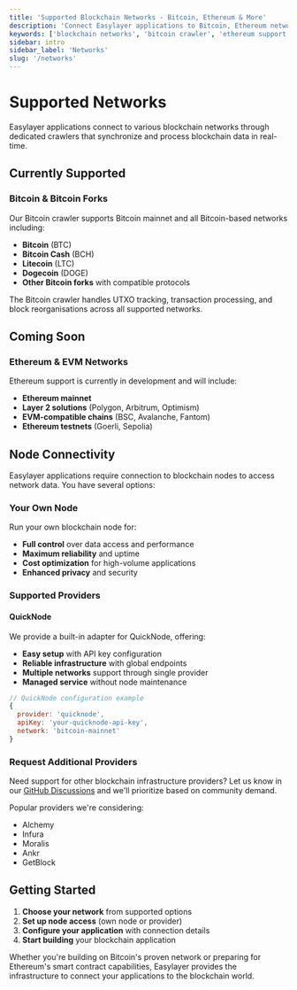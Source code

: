 ```yaml
---
title: 'Supported Blockchain Networks - Bitcoin, Ethereum & More'
description: 'Connect Easylayer applications to Bitcoin, Ethereum networks and their forks. Use your own node or supported providers like QuickNode for blockchain connectivity.'
keywords: ['blockchain networks', 'bitcoin crawler', 'ethereum support', 'blockchain nodes', 'quicknode', 'blockchain providers', 'bitcoin forks']
sidebar: intro
sidebar_label: 'Networks'
slug: '/networks'
---
```


# Supported Networks

Easylayer applications connect to various blockchain networks through dedicated crawlers that synchronize and process blockchain data in real-time.

## Currently Supported

### Bitcoin & Bitcoin Forks
Our Bitcoin crawler supports Bitcoin mainnet and all Bitcoin-based networks including:
- **Bitcoin** (BTC)
- **Bitcoin Cash** (BCH)
- **Litecoin** (LTC)
- **Dogecoin** (DOGE)
- **Other Bitcoin forks** with compatible protocols

The Bitcoin crawler handles UTXO tracking, transaction processing, and block reorganisations across all supported networks.

## Coming Soon

### Ethereum & EVM Networks
Ethereum support is currently in development and will include:
- **Ethereum mainnet**
- **Layer 2 solutions** (Polygon, Arbitrum, Optimism)
- **EVM-compatible chains** (BSC, Avalanche, Fantom)
- **Ethereum testnets** (Goerli, Sepolia)

## Node Connectivity

Easylayer applications require connection to blockchain nodes to access network data. You have several options:

### Your Own Node
Run your own blockchain node for:
- **Full control** over data access and performance
- **Maximum reliability** and uptime
- **Cost optimization** for high-volume applications
- **Enhanced privacy** and security

### Supported Providers

#### QuickNode
We provide a built-in adapter for QuickNode, offering:
- **Easy setup** with API key configuration
- **Reliable infrastructure** with global endpoints
- **Multiple networks** support through single provider
- **Managed service** without node maintenance

```javascript
// QuickNode configuration example
{
  provider: 'quicknode',
  apiKey: 'your-quicknode-api-key',
  network: 'bitcoin-mainnet'
}
```

### Request Additional Providers

Need support for other blockchain infrastructure providers? Let us know in our [GitHub Discussions](https://github.com/easylayer/discussions) and we'll prioritize based on community demand.

Popular providers we're considering:
- Alchemy
- Infura
- Moralis
- Ankr
- GetBlock

## Getting Started

1. **Choose your network** from supported options
2. **Set up node access** (own node or provider)
3. **Configure your application** with connection details
4. **Start building** your blockchain application

Whether you're building on Bitcoin's proven network or preparing for Ethereum's smart contract capabilities, Easylayer provides the infrastructure to connect your applications to the blockchain world.